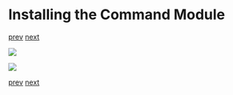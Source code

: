 # Installing the Command Module

[prev](07.1-airlock-installation.md) [next](08-extender-docking.md)

![](07.2-command-installation_1.png)

![](07.2-command-installation_2.png)

[prev](07.1-airlock-installation.md) [next](08-extender-docking.md)
